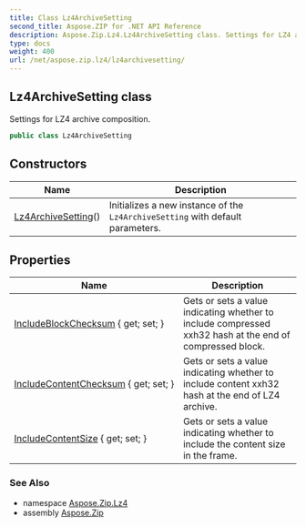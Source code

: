 ```yaml
---
title: Class Lz4ArchiveSetting
second_title: Aspose.ZIP for .NET API Reference
description: Aspose.Zip.Lz4.Lz4ArchiveSetting class. Settings for LZ4 archive composition
type: docs
weight: 400
url: /net/aspose.zip.lz4/lz4archivesetting/
---
```

## Lz4ArchiveSetting class

Settings for LZ4 archive composition.

```csharp
public class Lz4ArchiveSetting
```

## Constructors

| Name | Description |
| --- | --- |
| [Lz4ArchiveSetting](lz4archivesetting/)() | Initializes a new instance of the `Lz4ArchiveSetting` with default parameters. |

## Properties

| Name | Description |
| --- | --- |
| [IncludeBlockChecksum](../../aspose.zip.lz4/lz4archivesetting/includeblockchecksum/) { get; set; } | Gets or sets a value indicating whether to include compressed xxh32 hash at the end of compressed block. |
| [IncludeContentChecksum](../../aspose.zip.lz4/lz4archivesetting/includecontentchecksum/) { get; set; } | Gets or sets a value indicating whether to include content xxh32 hash at the end of LZ4 archive. |
| [IncludeContentSize](../../aspose.zip.lz4/lz4archivesetting/includecontentsize/) { get; set; } | Gets or sets a value indicating whether to include the content size in the frame. |

### See Also

* namespace [Aspose.Zip.Lz4](../../aspose.zip.lz4/)
* assembly [Aspose.Zip](../../)


